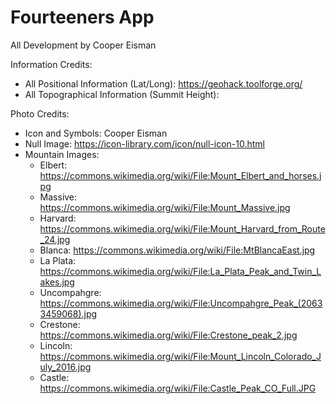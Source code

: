 # Fourteeners App
All Development by Cooper Eisman


Information Credits:
- All Positional Information (Lat/Long): https://geohack.toolforge.org/
- All Topographical Information (Summit Height): 

Photo Credits:
- Icon and Symbols: Cooper Eisman
- Null Image: https://icon-library.com/icon/null-icon-10.html
- Mountain Images:
	- Elbert: https://commons.wikimedia.org/wiki/File:Mount_Elbert_and_horses.jpg
	- Massive: https://commons.wikimedia.org/wiki/File:Mount_Massive.jpg
	- Harvard: https://commons.wikimedia.org/wiki/File:Mount_Harvard_from_Route_24.jpg
	- Blanca: https://commons.wikimedia.org/wiki/File:MtBlancaEast.jpg
	- La Plata: https://commons.wikimedia.org/wiki/File:La_Plata_Peak_and_Twin_Lakes.jpg
	- Uncompahgre: https://commons.wikimedia.org/wiki/File:Uncompahgre_Peak_(20633459068).jpg
	- Crestone: https://commons.wikimedia.org/wiki/File:Crestone_peak_2.jpg
	- Lincoln: https://commons.wikimedia.org/wiki/File:Mount_Lincoln_Colorado_July_2016.jpg
	- Castle: https://commons.wikimedia.org/wiki/File:Castle_Peak_CO_Full.JPG

